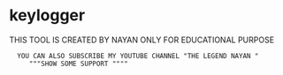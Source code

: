 # keylogger
THIS TOOL IS CREATED BY NAYAN ONLY FOR EDUCATIONAL PURPOSE

      YOU CAN ALSO SUBSCRIBE MY YOUTUBE CHANNEL "THE LEGEND NAYAN "         
         """SHOW SOME SUPPORT """"
         

